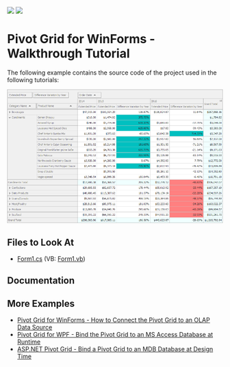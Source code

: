 <!-- default badges list -->
![](https://img.shields.io/endpoint?url=https://codecentral.devexpress.com/api/v1/VersionRange/531929225/22.1.4%2B)
[![](https://img.shields.io/badge/📖_How_to_use_DevExpress_Examples-e9f6fc?style=flat-square)](https://docs.devexpress.com/GeneralInformation/403183)
<!-- default badges end -->
# Pivot Grid for WinForms - Walkthrough Tutorial

The following example contains the source code of the project used in the following tutorials:

![Pivot Grid](./images/pivot-grid.png)

## Files to Look At

- [Form1.cs](WinPivot_GettingStarted\winforms-pivot-grid-walkthrough-tutorial\CS\WinPivot_GettingStarted\Form1.cs) (VB: [Form1.vb](WinPivot_GettingStarted\winforms-pivot-grid-walkthrough-tutorial\CS\WinPivot_GettingStarted\Form1.vb))

## Documentation


## More Examples

- [Pivot Grid for WinForms - How to Connect the Pivot Grid to an OLAP Data Source](https://github.com/DevExpress-Examples/winforms-pivot-grid-connect-to-an-olap-datasource)
- [Pivot Grid for WPF - Bind the Pivot Grid to an MS Access Database at Runtime](https://github.com/DevExpress-Examples/wpf-pivot-grid-connect-to-an-access-database-in-code)
- [ASP.NET Pivot Grid - Bind a Pivot Grid to an MDB Database at Design Time](https://github.com/DevExpress-Examples/aspnet-pivot-grid-getting-started-bind-a-pivot-grid-to-an-mdb-database-runtime-sample-t540964)
